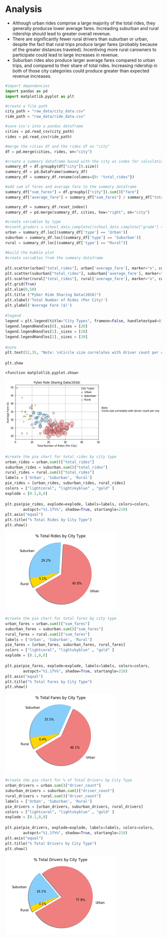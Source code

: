 
# Analysis

* Although urban rides comprise a large majority of the total rides, they generally producse lower average fares.  Increading suburban and rural ridership should lead to greater overall revenue.
* There are significantly fewer rural drivers than suburban or urban, despite the fact that rural trips produce larger fares (probably because of the greater distances traveled). Incentiving more rural carowners to participate could lead to large increases in revenue.
* Suburban rides also produce larger average fares compared to urban trips, and compared to their share of total rides.  Increasing ridership in both of those city categories could produce greater than expected revenue increases.


```python
#import dependencies
import pandas as pd
import matplotlib.pyplot as plt
```


```python
#create a file path
city_path = "raw_data/city_data.csv"
ride_path = "raw_data/ride_data.csv"
```


```python
#save csv's into a pandas dataframe
cities = pd.read_csv(city_path)
rides = pd.read_csv(ride_path)
```


```python
#merge the cities df and the rides df on "city"
df = pd.merge(cities, rides, on="city")
```


```python
#create a summary dataframe based with the city as index for calculations
summary_df = df.groupby(df["city"]).size()
summary_df = pd.DataFrame(summary_df)
summary_df = summary_df.rename(columns={0: "total_rides"})
```


```python
#add sum of fares and average fare to the summary dataframe
summary_df["sum_fares"] = df.groupby(["city"]).sum()["fare"]
summary_df["average_fare"] = summary_df["sum_fares"] / summary_df["total_rides"]
```


```python
summary_df = summary_df.reset_index()
summary_df = pd.merge(summary_df, cities, how="right", on="city")
```


```python
#create variables by type
#nineth_graders = school_data_complete[(school_data_complete["grade"] == "9th")]
urban = summary_df.loc[(summary_df['type'] == 'Urban')]
suburban = summary_df.loc[(summary_df['type'] == 'Suburban')]
rural = summary_df.loc[(summary_df['type'] == "Rural")]
```


```python
#build the bubble plot
#create variables from the summary dataframe

plt.scatter(urban["total_rides"], urban['average_fare'], marker="o", color='lightcoral', edgecolors="black", linewidths=1, s=5*urban['driver_count'], alpha=0.5, label="Urban")
plt.scatter(suburban["total_rides"], suburban['average_fare'], marker="o", color='lightskyblue', edgecolors="black", linewidths=1, s=5*suburban['driver_count'], alpha=0.5, label="Suburban")
plt.scatter(rural["total_rides"], rural['average_fare'], marker="o", color='gold', edgecolors="black", linewidths=1, s=5*rural['driver_count'], alpha=0.5, label="Rural")
plt.grid(True)
plt.xlim(0,50)
plt.title ("Pyber Ride Sharing Data(2016)")
plt.xlabel('Total Number of Rides (Per City)')
plt.ylabel('Average Fare ($)')

#legend
legend = plt.legend(title="City Types", frameon=False, handletextpad=0)
legend.legendHandles[0]._sizes = [20]
legend.legendHandles[1]._sizes = [20]
legend.legendHandles[2]._sizes = [20]

#note
plt.text(52,35, "Note: \nCircle size correlates with driver count per city.")

plt.show
```




    <function matplotlib.pyplot.show>




![png](output_9_1.png)



```python
#create the pie chart for total rides by city type
urban_rides = urban.sum()["total_rides"]
suburban_rides = suburban.sum()["total_rides"]
rural_rides = rural.sum()["total_rides"]
labels = ['Urban', 'Suburban', 'Rural']
pie_rides = [urban_rides, suburban_rides, rural_rides]
colors = ["lightcoral", "lightskyblue" , "gold" ]
explode = [0.1,0,0]

plt.pie(pie_rides, explode=explode, labels=labels, colors=colors,
        autopct="%1.1f%%", shadow=True, startangle=210)
plt.axis("equal")
plt.title("% Total Rides by City Type")
plt.show()
```


![png](output_10_0.png)



```python
#create the pie chart for total fares by city type
urban_fares = urban.sum()["sum_fares"]
suburban_fares = suburban.sum()["sum_fares"]
rural_fares = rural.sum()["sum_fares"]
labels = ['Urban', 'Suburban', 'Rural']
pie_fares = [urban_fares, suburban_fares, rural_fares]
colors = ["lightcoral", "lightskyblue" , "gold" ]
explode = [0.1,0,0]

plt.pie(pie_fares, explode=explode, labels=labels, colors=colors,
        autopct="%1.1f%%", shadow=True, startangle=210)
plt.axis("equal")
plt.title("% Total Fares by City Type")
plt.show()
```


![png](output_11_0.png)



```python
#create the pie chart for % of Total Drivers by City Type
urban_drivers = urban.sum()["driver_count"]
suburban_drivers = suburban.sum()["driver_count"]
rural_drivers = rural.sum()["driver_count"]
labels = ['Urban', 'Suburban', 'Rural']
pie_drivers = [urban_drivers, suburban_drivers, rural_drivers]
colors = ["lightcoral", "lightskyblue" , "gold" ]
explode = [0.1,0,0]

plt.pie(pie_drivers, explode=explode, labels=labels, colors=colors,
        autopct="%1.1f%%", shadow=True, startangle=210)
plt.axis("equal")
plt.title("% Total Drivers by City Type")
plt.show()
```


![png](output_12_0.png)

